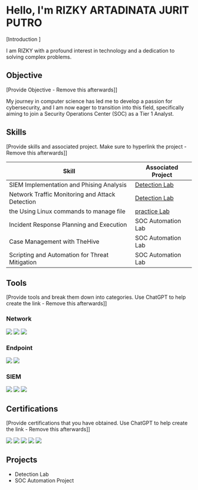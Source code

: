 # Hello, I'm RIZKY ARTADINATA JURIT PUTRO
<a href="https://https://www.linkedin.com/in/rizky-artadinata-jurit-putro-12a239163/" /></a>

[Introduction ]

I am RIZKY with a profound interest in technology and a dedication to solving complex problems.

## Objective
[Provide Objective - Remove this afterwards]]

My journey in computer science has led me to develop a passion for cybersecurity, and I am now eager to transition into this field, specifically aiming to join a Security Operations Center (SOC) as a Tier 1 Analyst.

## Skills
[Provide skills and associated project. Make sure to hyperlink the project - Remove this afterwards]]

| Skill                                                             | Associated Project                                                                                           |
|-------------------------------------------------------------------|--------------------------------------------------------------------------------------------------------------|
| SIEM Implementation and Phising Analysis                          | <a href="https://https://www.linkedin.com/posts/rizky-artadinata-jurit-putro-12a239163_rizkyarta24-was-awarded-a-badge-activity-7357354033319194624-laCC?utm_source=share&utm_medium=member_desktop&rcm=ACoAACcC-HIBhLyaxhc_WaXYRMhCFnxaYrin_-Y">Detection Lab</a>|
| Network Traffic Monitoring and Attack Detection                   | <a href="https://https://www.linkedin.com/posts/rizky-artadinata-jurit-putro-12a239163_rizkyarta24-was-awarded-a-badge-activity-7363388798203805697-zFPP?utm_source=share&utm_medium=member_desktop&rcm=ACoAACcC-HIBhLyaxhc_WaXYRMhCFnxaYrin_-Y">Detection Lab</a>|
| the Using Linux commands to manage file                           | <a href="https://docs.google.com/document/d/1FhQu7lY-oN9EFGv91SAwnqhR3yQ_xRgN_VKE_jBCnKM/edit?usp=sharing-Y">practice Lab</a>|
| Incident Response Planning and Execution                          | SOC Automation Lab|
| Case Management with TheHive                                      | SOC Automation Lab|
| Scripting and Automation for Threat Mitigation                    | SOC Automation Lab|

## Tools
[Provide tools and break them down into categories. Use ChatGPT to help create the link - Remove this afterwards]]

### Network
<div>
    <img src="https://img.shields.io/badge/-Wireshark-1679A7?&style=for-the-badge&logo=Wireshark&logoColor=white" />
    <img src="https://img.shields.io/badge/-Suricata-EF3B2D?&style=for-the-badge&logo=Suricata&logoColor=white" />
    <img src="https://img.shields.io/badge/-Zeek-777BB4?&style=for-the-badge&logo=Zeek&logoColor=white" />
</div>

### Endpoint
<div>
    <img src="https://img.shields.io/badge/-Microsoft_Defender_for_Endpoint-00A4EF?&style=for-the-badge&logo=Microsoft&logoColor=white" />
    <img src="https://img.shields.io/badge/-Velociraptor-4B275F?&style=for-the-badge&logo=Velociraptor&logoColor=white" />
</div>

### SIEM
<div>
    <img src="https://img.shields.io/badge/-Microsoft_Sentinel-0078D4?&style=for-the-badge&logo=Microsoft&logoColor=white" />
    <img src="https://img.shields.io/badge/-Splunk-000000?&style=for-the-badge&logo=Splunk&logoColor=white" />
    <img src="https://img.shields.io/badge/-Elastic-005571?&style=for-the-badge&logo=Elastic&logoColor=white" />
</div>

## Certifications
[Provide certifications that you have obtained. Use ChatGPT to help create the link - Remove this afterwards]]
<div>
<img src="https://img.shields.io/badge/-Security%2B-FF0000?&style=for-the-badge&logo=CompTIA&logoColor=white" />
<img src="https://img.shields.io/badge/-Network%2B-007ACC?&style=for-the-badge&logo=CompTIA&logoColor=white" />
<img src="https://img.shields.io/badge/-A%2B-4D4D4D?&style=for-the-badge&logo=CompTIA&logoColor=white" />
<img src="https://img.shields.io/badge/-CDSA-006400?&style=for-the-badge&logoColor=white" />
<img src="https://img.shields.io/badge/-CCD-000080?&style=for-the-badge&logoColor=white" />
</div>

## Projects
- Detection Lab
- SOC Automation Project
